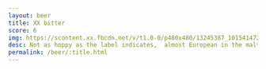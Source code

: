 ```yaml
---
layout: beer
title: XX bitter
score: 6
img: https://scontent.xx.fbcdn.net/v/t1.0-0/p480x480/13245387_10154147276163745_6894115153068596063_n.jpg?oh=de6781afdbc3d4bf67aca0f0b0114275&oe=5916AE23
desc: Not as hoppy as the label indicates,  almost European in the maltyness
permalink: /beer/:title.html
---
```

